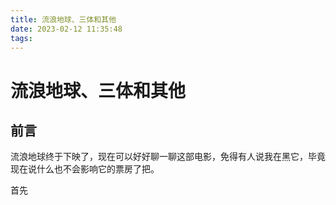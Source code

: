 ```yaml
---
title: 流浪地球、三体和其他
date: 2023-02-12 11:35:48
tags:
---
```


# 流浪地球、三体和其他

## 前言

流浪地球终于下映了，现在可以好好聊一聊这部电影，免得有人说我在黑它，毕竟现在说什么也不会影响它的票房了把。

首先